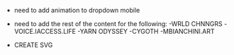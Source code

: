 

- need to add animation to dropdown mobile
- need to add the rest of the content for the following: 
   -WRLD CHNNGRS
   -VOICE.IACCESS.LIFE
   -YARN ODYSSEY
   -CYGOTH
   -MBIANCHINI.ART

- CREATE SVG 